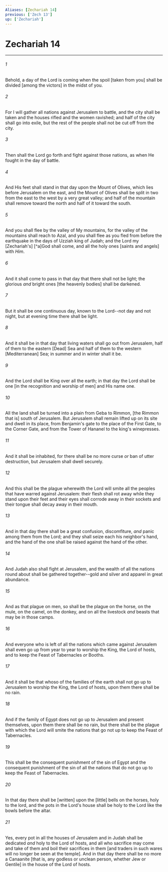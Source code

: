 ```yaml
---
Aliases: [Zechariah 14]
previous: ['Zech 13']
up: ['Zechariah']
---
```

# Zechariah 14

***














###### 1 






Behold, a day of the Lord is coming when the spoil [taken from you] shall be divided [among the victors] in the midst of you. 













###### 2 






For I will gather all nations against Jerusalem to battle, and the city shall be taken and the houses rifled and the women ravished; and half of the city shall go into exile, but the rest of the people shall not be cut off from the city. 













###### 3 






Then shall the Lord go forth and fight against those nations, as when He fought in the day of battle. 













###### 4 






And His feet shall stand in that day upon the Mount of Olives, which lies before Jerusalem on the east, and the Mount of Olives shall be split in two from the east to the west by a very great valley; and half of the mountain shall remove toward the north and half of it toward the south. 













###### 5 






And you shall flee by the valley of My mountains, for the valley of the mountains shall reach to Azal, and you shall flee as you fled from before the earthquake in the days of Uzziah king of Judah; and the Lord my [Zechariah's] [^a]God shall come, and all the holy ones [saints and angels] with _Him_. 













###### 6 






And it shall come to pass in that day that there shall not be light; the glorious _and_ bright ones [the heavenly bodies] shall be darkened. 













###### 7 






But it shall be one continuous day, known to the Lord--not day and not night, but at evening time there shall be light. 













###### 8 






And it shall be in that day that living waters shall go out from Jerusalem, half of them to the eastern [Dead] Sea and half of them to the western [Mediterranean] Sea; in summer and in winter shall it be. 













###### 9 






And the Lord shall be King over all the earth; in that day the Lord shall be one [in the recognition and worship of men] and His name one. 













###### 10 






All the land shall be turned into a plain from Geba to Rimmon, [the Rimmon that is] south of Jerusalem. But Jerusalem shall remain lifted up on its site and dwell in its place, from Benjamin's gate to the place of the First Gate, to the Corner Gate, and from the Tower of Hananel to the king's winepresses. 













###### 11 






And it shall be inhabited, for there shall be no more curse _or_ ban of utter destruction, but Jerusalem shall dwell securely. 













###### 12 






And this shall be the plague wherewith the Lord will smite all the peoples that have warred against Jerusalem: their flesh shall rot away while they stand upon their feet and their eyes shall corrode away in their sockets and their tongue shall decay away in their mouth. 













###### 13 






And in that day there shall be a great confusion, discomfiture, _and_ panic among them from the Lord; and they shall seize each his neighbor's hand, and the hand of the one shall be raised against the hand of the other. 













###### 14 






And Judah also shall fight at Jerusalem, and the wealth of all the nations round about shall be gathered together--gold and silver and apparel in great abundance. 













###### 15 






And as that plague on men, so shall be the plague on the horse, on the mule, on the camel, on the donkey, and on all the livestock _and_ beasts that may be in those camps. 













###### 16 






And everyone who is left of all the nations which came against Jerusalem shall even go up from year to year to worship the King, the Lord of hosts, and to keep the Feast of Tabernacles _or_ Booths. 













###### 17 






And it shall be that whoso of the families of the earth shall not go up to Jerusalem to worship the King, the Lord of hosts, upon them there shall be no rain. 













###### 18 






And if the family of Egypt does not go up to Jerusalem and present themselves, upon them there shall be no rain, but there shall be the plague with which the Lord will smite the nations that go not up to keep the Feast of Tabernacles. 













###### 19 






This shall be the consequent punishment of the sin of Egypt and the consequent punishment of the sin of all the nations that do not go up to keep the Feast of Tabernacles. 













###### 20 






In that day there shall be [written] upon the [little] bells on the horses, holy to the lord, and the pots in the Lord's house shall be holy to the Lord like the bowls before the altar. 













###### 21 






Yes, every pot in all the houses of Jerusalem and in Judah shall be dedicated _and_ holy to the Lord of hosts, and all who sacrifice may come and take of them and boil their sacrifices in them [and traders in such wares will no longer be seen at the temple]. And in that day there shall be no more a Canaanite [that is, any godless or unclean person, whether Jew or Gentile] in the house of the Lord of hosts.
